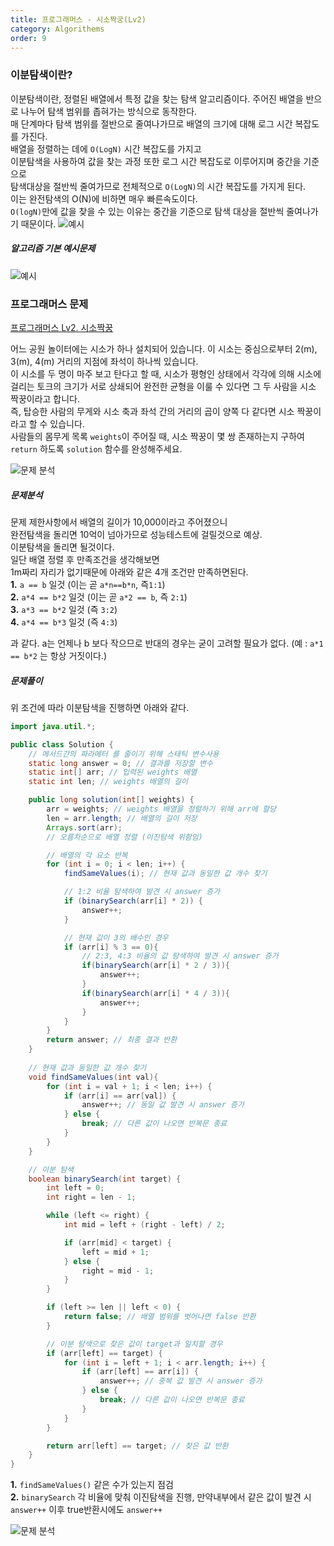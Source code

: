 ```yaml
---
title: 프로그래머스 - 시소짝궁(Lv2)
category: Algorithems
order: 9
---
```


### 이분탐색이란? 
이분탐색이란, 정렬된 배열에서 특정 값을 찾는 탐색 알고리즘이다. 
주어진 배열을 반으로 나누어 탐색 범위를 좁혀가는 방식으로 동작한다. <br>
매 단계마다 탐색 범위를 절반으로 줄여나가므로 배열의 크기에 대해 로그 시간 복잡도를 가진다.<br> 
배열을 정렬하는 데에 `O(LogN)` 시간 복잡도를 가지고 <br>
이분탐색을 사용하여 값을 찾는 과정 또한 로그 시간 복잡도로 이루어지며 중간을 기준으로<br> 
탐색대상을 절반씩 줄여가므로 전체적으로 `O(LogN)`의 시간 복잡도를 가지게 된다.<br>
이는 완전탐색의 O(N)에 비하면 매우 빠른속도이다. <br>
`O(logN)`만에 값을 찾을 수 있는 이유는 중간을 기준으로 탐색 대상을 절반씩 줄여나가기 때문이다.
![예시](https://drive.google.com/uc?id=1mc41CfineV12XGVqKxgilOm5ZNvyfU4I)

##### 알고리즘 기본 예시문제

![예시](https://drive.google.com/uc?id=1ndxnKUf8fvWC-8Hc096kBdt62dte8zIL)

### 프로그래머스 문제
[프로그래머스 Lv2. 시소짝꿍](https://school.programmers.co.kr/learn/courses/30/lessons/152996)<br>

어느 공원 놀이터에는 시소가 하나 설치되어 있습니다. 이 시소는 중심으로부터 2(m), 3(m), 4(m) 거리의 지점에 좌석이 하나씩 있습니다.<br>
이 시소를 두 명이 마주 보고 탄다고 할 때, 시소가 평형인 상태에서 각각에 의해 시소에 걸리는 토크의 크기가 서로 상쇄되어 완전한 균형을 이룰 수 있다면 그 두 사람을 시소 짝꿍이라고 합니다.<br> 즉, 탑승한 사람의 무게와 시소 축과 좌석 간의 거리의 곱이 양쪽 다 같다면 시소 짝꿍이라고 할 수 있습니다.<br>
사람들의 몸무게 목록 `weights`이 주어질 때, 시소 짝꿍이 몇 쌍 존재하는지 구하여 `return` 하도록 `solution` 함수를 완성해주세요.<br>

![문제 분석](https://drive.google.com/uc?id=1dtath0Oa1nCc3CQgIovM5RaETVNys1p9)

##### 문제분석
문제 제한사항에서 배열의 길이가 10,000이라고 주어졌으니 <br>
완전탐색을 돌리면 10억이 넘아가므로 성능테스트에 걸릴것으로 예상.<br>
이분탐색을 돌리면 될것이다.<br>
일단 배열 정렬 후 만족조건을 생각해보면 <br>
1m짜리 자리가 없기때문에 아래와 같은 4개 조건만 만족하면된다.<br>
**1.** `a == b` 일것 (이는 곧 `a*n==b*n`, 즉`1:1`) <br>
**2.** `a*4 == b*2` 일것 (이는 곧 `a*2 == b`, 즉 `2:1`) <br>
**3.** `a*3 == b*2` 일것 (즉 `3:2`)<br>
**4.** `a*4 == b*3` 일것 (즉 `4:3`)<br>

과 같다. a는 언제나 b 보다 작으므로 반대의 경우는 굳이 고려할 필요가 없다. (예 : `a*1 == b*2` 는 항상 거짓이다.)


##### 문제풀이
위 조건에 따라 이분탐색을 진행하면 아래와 같다. 

```java
import java.util.*;

public class Solution {
    // 메서드간의 파라메터 를 줄이기 위해 스태틱 변수사용
    static long answer = 0; // 결과를 저장할 변수
    static int[] arr; // 입력된 weights 배열
    static int len; // weights 배열의 길이

    public long solution(int[] weights) {
        arr = weights; // weights 배열을 정렬하기 위해 arr에 할당
        len = arr.length; // 배열의 길이 저장
        Arrays.sort(arr); 
        // 오름차순으로 배열 정렬 (이진탐색 위함임)

        // 배열의 각 요소 반복
        for (int i = 0; i < len; i++) {
            findSameValues(i); // 현재 값과 동일한 값 개수 찾기

            // 1:2 비율 탐색하여 발견 시 answer 증가
            if (binarySearch(arr[i] * 2)) {
                answer++;
            }

            // 현재 값이 3의 배수인 경우
            if (arr[i] % 3 == 0){
                // 2:3, 4:3 비율의 값 탐색하여 발견 시 answer 증가
                if(binarySearch(arr[i] * 2 / 3)){
                    answer++;
                }
                if(binarySearch(arr[i] * 4 / 3)){
                    answer++;
                }
            }
        }
        return answer; // 최종 결과 반환
    }
    
    // 현재 값과 동일한 값 개수 찾기
    void findSameValues(int val){
        for (int i = val + 1; i < len; i++) {
            if (arr[i] == arr[val]) {
                answer++; // 동일 값 발견 시 answer 증가
            } else {
                break; // 다른 값이 나오면 반복문 종료
            }
        }
    }

    // 이분 탐색
    boolean binarySearch(int target) {
        int left = 0;
        int right = len - 1;

        while (left <= right) {
            int mid = left + (right - left) / 2;

            if (arr[mid] < target) {
                left = mid + 1;
            } else {
                right = mid - 1;
            }
        }

        if (left >= len || left < 0) {
            return false; // 배열 범위를 벗어나면 false 반환
        }

        // 이분 탐색으로 찾은 값이 target과 일치할 경우
        if (arr[left] == target) {
            for (int i = left + 1; i < arr.length; i++) {
                if (arr[left] == arr[i]) {
                    answer++; // 중복 값 발견 시 answer 증가
                } else {
                    break; // 다른 값이 나오면 반복문 종료
                }
            }
        }

        return arr[left] == target; // 찾은 값 반환
    }
}

```

**1.** `findSameValues()`  같은 수가 있는지 점검 <br>
**2.** `binarySearch` 각 비율에 맞춰 이진탐색을 진행, 만약내부에서 같은 값이 발견 시 `answer++` 이후 true반환시에도 `answer++` 

![문제 분석](https://drive.google.com/uc?id=1x3TQtIIvYVS3-J5h5Xz5vtG0rWQmX42t)
